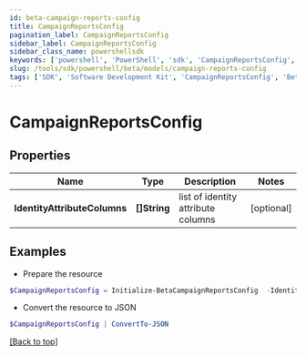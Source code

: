 ```yaml
---
id: beta-campaign-reports-config
title: CampaignReportsConfig
pagination_label: CampaignReportsConfig
sidebar_label: CampaignReportsConfig
sidebar_class_name: powershellsdk
keywords: ['powershell', 'PowerShell', 'sdk', 'CampaignReportsConfig', 'BetaCampaignReportsConfig'] 
slug: /tools/sdk/powershell/beta/models/campaign-reports-config
tags: ['SDK', 'Software Development Kit', 'CampaignReportsConfig', 'BetaCampaignReportsConfig']
---
```



# CampaignReportsConfig

## Properties

Name | Type | Description | Notes
------------ | ------------- | ------------- | -------------
**IdentityAttributeColumns** | **[]String** | list of identity attribute columns | [optional] 

## Examples

- Prepare the resource
```powershell
$CampaignReportsConfig = Initialize-BetaCampaignReportsConfig  -IdentityAttributeColumns [firstname, lastname]
```

- Convert the resource to JSON
```powershell
$CampaignReportsConfig | ConvertTo-JSON
```


[[Back to top]](#) 

